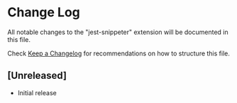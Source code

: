 # Change Log

All notable changes to the "jest-snippeter" extension will be documented in this file.

Check [Keep a Changelog](http://keepachangelog.com/) for recommendations on how to structure this file.

## [Unreleased]

- Initial release